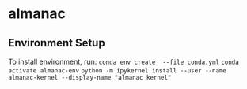 # almanac

## Environment Setup
To install environment, run:
`conda env create  --file conda.yml`
`conda activate almanac-env`
`python -m ipykernel install --user --name almanac-kernel --display-name "almanac kernel"`
